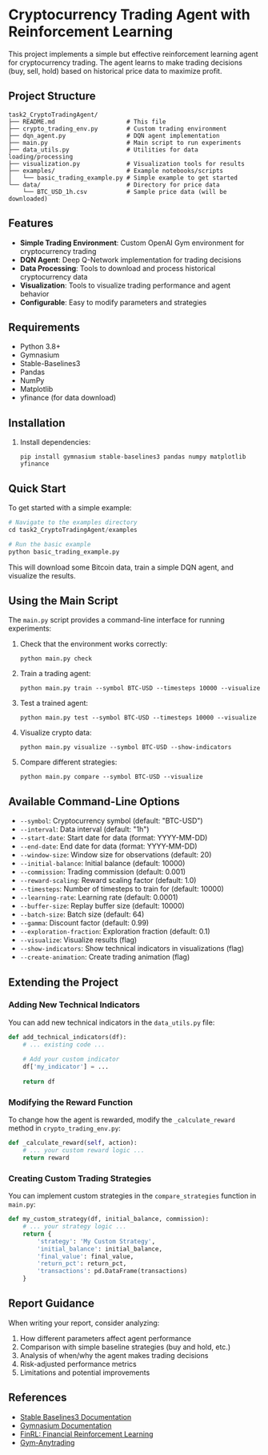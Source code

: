 # Cryptocurrency Trading Agent with Reinforcement Learning

This project implements a simple but effective reinforcement learning agent for cryptocurrency trading. The agent learns to make trading decisions (buy, sell, hold) based on historical price data to maximize profit.

## Project Structure

```
task2_CryptoTradingAgent/
├── README.md                    # This file
├── crypto_trading_env.py        # Custom trading environment
├── dqn_agent.py                 # DQN agent implementation
├── main.py                      # Main script to run experiments
├── data_utils.py                # Utilities for data loading/processing
├── visualization.py             # Visualization tools for results
├── examples/                    # Example notebooks/scripts
│   └── basic_trading_example.py # Simple example to get started
└── data/                        # Directory for price data
    └── BTC_USD_1h.csv           # Sample price data (will be downloaded)
```

## Features

- **Simple Trading Environment**: Custom OpenAI Gym environment for cryptocurrency trading
- **DQN Agent**: Deep Q-Network implementation for trading decisions
- **Data Processing**: Tools to download and process historical cryptocurrency data
- **Visualization**: Tools to visualize trading performance and agent behavior
- **Configurable**: Easy to modify parameters and strategies

## Requirements

- Python 3.8+
- Gymnasium
- Stable-Baselines3
- Pandas
- NumPy
- Matplotlib
- yfinance (for data download)

## Installation

1. Install dependencies:
   ```
   pip install gymnasium stable-baselines3 pandas numpy matplotlib yfinance
   ```

## Quick Start

To get started with a simple example:

```python
# Navigate to the examples directory
cd task2_CryptoTradingAgent/examples

# Run the basic example
python basic_trading_example.py
```

This will download some Bitcoin data, train a simple DQN agent, and visualize the results.

## Using the Main Script

The `main.py` script provides a command-line interface for running experiments:

1. Check that the environment works correctly:
   ```
   python main.py check
   ```

2. Train a trading agent:
   ```
   python main.py train --symbol BTC-USD --timesteps 10000 --visualize
   ```

3. Test a trained agent:
   ```
   python main.py test --symbol BTC-USD --timesteps 10000 --visualize
   ```

4. Visualize crypto data:
   ```
   python main.py visualize --symbol BTC-USD --show-indicators
   ```

5. Compare different strategies:
   ```
   python main.py compare --symbol BTC-USD --visualize
   ```

## Available Command-Line Options

- `--symbol`: Cryptocurrency symbol (default: "BTC-USD")
- `--interval`: Data interval (default: "1h")
- `--start-date`: Start date for data (format: YYYY-MM-DD)
- `--end-date`: End date for data (format: YYYY-MM-DD)
- `--window-size`: Window size for observations (default: 20)
- `--initial-balance`: Initial balance (default: 10000)
- `--commission`: Trading commission (default: 0.001)
- `--reward-scaling`: Reward scaling factor (default: 1.0)
- `--timesteps`: Number of timesteps to train for (default: 10000)
- `--learning-rate`: Learning rate (default: 0.0001)
- `--buffer-size`: Replay buffer size (default: 10000)
- `--batch-size`: Batch size (default: 64)
- `--gamma`: Discount factor (default: 0.99)
- `--exploration-fraction`: Exploration fraction (default: 0.1)
- `--visualize`: Visualize results (flag)
- `--show-indicators`: Show technical indicators in visualizations (flag)
- `--create-animation`: Create trading animation (flag)

## Extending the Project

### Adding New Technical Indicators

You can add new technical indicators in the `data_utils.py` file:

```python
def add_technical_indicators(df):
    # ... existing code ...
    
    # Add your custom indicator
    df['my_indicator'] = ...
    
    return df
```

### Modifying the Reward Function

To change how the agent is rewarded, modify the `_calculate_reward` method in `crypto_trading_env.py`:

```python
def _calculate_reward(self, action):
    # ... your custom reward logic ...
    return reward
```

### Creating Custom Trading Strategies

You can implement custom strategies in the `compare_strategies` function in `main.py`:

```python
def my_custom_strategy(df, initial_balance, commission):
    # ... your strategy logic ...
    return {
        'strategy': 'My Custom Strategy',
        'initial_balance': initial_balance,
        'final_value': final_value,
        'return_pct': return_pct,
        'transactions': pd.DataFrame(transactions)
    }
```

## Report Guidance

When writing your report, consider analyzing:

1. How different parameters affect agent performance
2. Comparison with simple baseline strategies (buy and hold, etc.)
3. Analysis of when/why the agent makes trading decisions
4. Risk-adjusted performance metrics
5. Limitations and potential improvements

## References

- [Stable Baselines3 Documentation](https://stable-baselines3.readthedocs.io/)
- [Gymnasium Documentation](https://gymnasium.farama.org/)
- [FinRL: Financial Reinforcement Learning](https://github.com/AI4Finance-Foundation/FinRL)
- [Gym-Anytrading](https://github.com/AminHP/gym-anytrading) 